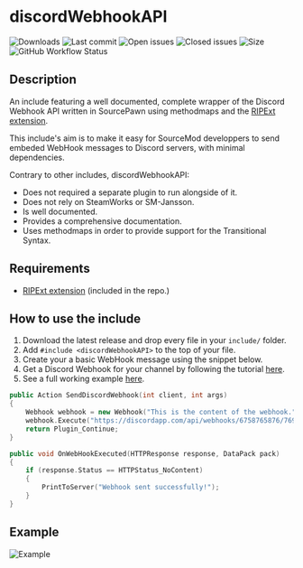 # discordWebhookAPI

![Downloads](https://img.shields.io/github/downloads/Sarrus1/discordWebhookAPI/total) ![Last commit](https://img.shields.io/github/last-commit/Sarrus1/discordWebhookAPI) ![Open issues](https://img.shields.io/github/issues/Sarrus1/discordWebhookAPI) ![Closed issues](https://img.shields.io/github/issues-closed/Sarrus1/discordWebhookAPI) ![Size](https://img.shields.io/github/repo-size/Sarrus1/discordWebhookAPI) ![GitHub Workflow Status](https://img.shields.io/github/workflow/status/Sarrus1/discordWebhookAPI/Compile%20with%20SourceMod)

## Description

An include featuring a well documented, complete wrapper of the Discord Webhook API written in SourcePawn using methodmaps and the [RIPExt extension](https://github.com/ErikMinekus/sm-ripext).

This include's aim is to make it easy for SourceMod developpers to send embeded WebHook messages to Discord servers, with minimal dependencies.

Contrary to other includes, discordWebhookAPI:
- Does not required a separate plugin to run alongside of it.
- Does not rely on SteamWorks or SM-Jansson.
- Is well documented.
- Provides a comprehensive documentation.
- Uses methodmaps in order to provide support for the Transitional Syntax.

## Requirements

- [RIPExt extension](https://github.com/ErikMinekus/sm-ripext/releases/latest) (included in the repo.)

## How to use the include

1. Download the latest release and drop every file in your `include/` folder.
2. Add `#include <discordWebhookAPI>` to the top of your file.
3. Create your a basic WebHook message using the snippet below.
4. Get a Discord Webhook for your channel by following the tutorial [here](https://www.digitalocean.com/community/tutorials/how-to-use-discord-webhooks-to-get-notifications-for-your-website-status-on-ubuntu-18-04).
5. See a full working example [here](https://github.com/Sarrus1/discordWebhookAPI/blob/master/example.sp).

```cpp
public Action SendDiscordWebhook(int client, int args)
{
	Webhook webhook = new Webhook("This is the content of the webhook.");
	webhook.Execute("https://discordapp.com/api/webhooks/6758765876/769876789009/", OnWebHookExecuted);
	return Plugin_Continue;
}

public void OnWebHookExecuted(HTTPResponse response, DataPack pack)
{
	if (response.Status == HTTPStatus_NoContent)
	{
		PrintToServer("Webhook sent successfully!");
	}
}
```

## Example

![Example](https://github.com/Sarrus1/discordWebhookAPI/blob/master/example.png?raw=true)
